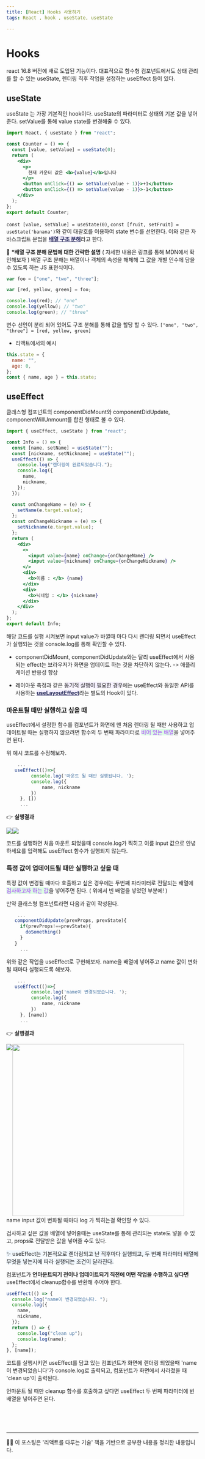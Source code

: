 ```yaml
---
title: [React] Hooks 사용하기
tags: React , hook , useState, useState

---
```


# Hooks

react 16.8 버전에 새로 도입된 기능이다.
대표적으로 함수형 컴포넌트에서도 상태 관리를 할 수 있는 useState, 렌더링 직후 작업을 설정하는 useEffect 등이 있다.

## useState

useState 는 가장 기본적인 hook이다. useState의 파라미터로 상태의 기본 값을 넣어준다.
setValue를 통해 value state를 변경해줄 수 있다.

```jsx
import React, { useState } from "react";

const Counter = () => {
  const [value, setValue] = useState(0);
  return (
    <div>
      <p>
        현재 카운터 값은 <b>{value}</b>입니다
      </p>
      <button onClick={() => setValue(value + 1)}>+1</button>
      <button onClick={() => setValue(value - 1)}>-1</button>
    </div>
  );
};
export default Counter;
```

`const [value, setValue] = useState(0)`, `const [fruit, setFruit] = useState('banana')`와 같이 대괄호를 이용하여 state 변수를 선언한다.
이와 같은 자바스크립트 문법을 <a style="background-color:#f5f0ff; color:#252958" href="https://developer.mozilla.org/ko/docs/Web/JavaScript/Reference/Operators/Destructuring_assignment#%EB%B0%B0%EC%97%B4_%EA%B5%AC%EC%A1%B0_%EB%B6%84%ED%95%B4">**배열 구조 분해**</a>라고 한다.

🧐 **\*배열 구조 분해 문법에 대한 간략한 설명** ( 자세한 내용은 링크를 통해 MDN에서 확인해보자 )
배열 구조 분해는 배열이나 객체의 속성을 해체해 그 값을 개별 인수에 담을 수 있도록 하는 JS 표현식이다.

```js
var foo = ["one", "two", "three"];

var [red, yellow, green] = foo;

console.log(red); // "one"
console.log(yellow); // "two"
console.log(green); // "three"
```

변수 선언이 분리 되어 있어도 구조 분해를 통해 값을 할당 할 수 있다.
`["one", "two", "three"] = [red, yellow, green]`

- 리액트에서의 예시

```js
this.state = {
  name: "",
  age: 0,
};
const { name, age } = this.state;
```

## useEffect

클래스형 컴포넌트의 componentDidMount와 componentDidUpdate, componentWillUnmount를 합친 형태로 볼 수 있다.

```jsx
import { useEffect, useState } from "react";

const Info = () => {
  const [name, setName] = useState("");
  const [nickname, setNickname] = useState("");
  useEffect(() => {
    console.log("렌더링이 완료되었습니다.");
    console.log({
      name,
      nickname,
    });
  });

  const onChangeName = (e) => {
    setName(e.target.value);
  };
  const onChangeNickname = (e) => {
    setNickname(e.target.value);
  };
  return (
    <div>
      <>
        <input value={name} onChange={onChangeName} />
        <input value={nickname} onChange={onChangeNickname} />
      </>
      <div>
        <b>이름 : </b> {name}
      </div>
      <div>
        <b>닉네임 : </b> {nickname}
      </div>
    </div>
  );
};
export default Info;
```

해당 코드를 실행 시켜보면 input value가 바뀔때 마다 다시 렌더링 되면서 useEffect가 실행되는 것을 console.log를 통해 확인할 수 있다.

- componentDidMount, componentDidUpdate와는 달리 useEffect에서 사용되는 effect는 브라우저가 화면을 업데이트 하는 것을 차단하지 않는다. -> 애플리케이션 반응성 향상

- 레이아웃 측정과 같은 <span style="background-color:#f5f0ff">동기적 실행이 필요한 경우</span>에는 useEffect와 동일한 API를 사용하는 <a style="background-color:#f5f0ff; color:#252958" href="https://ko.reactjs.org/docs/hooks-reference.html#uselayouteffect">**useLayoutEffect**</a>라는 별도의 Hook이 있다.

### 마운트될 때만 실행하고 싶을 때

useEffect에서 설정한 함수를 컴포넌트가 화면에 맨 처음 렌더링 될 때만 사용하고 업데이트될 때는 실행하지 않으려면 함수의 두 번째 파라미터로 <span style="background-color:#dcffe4; color:
#a537fd">비어 있는 배열</span>을 넣어주면 된다.

위 예시 코드를 수정해보자.

```jsx
	...
   useEffect(()=>{
         console.log('마운트 될 때만 실행됩니다. ');
         console.log({
             name, nickname
         })
     }, [])
	 ...
```

👉 **실행결과**

<div style='overflow:hidden' >
  <img style='float:left' src='https://images.velog.io/images/a9120a/post/c232ae7f-126a-4108-8112-533d6256946c/image.png'/>
   <img src='https://images.velog.io/images/a9120a/post/90906f24-1b83-469b-ab77-bae8687ea28d/image.png'/>
  </div>

코드를 실행하면 처음 마운트 되었을때 console.log가 찍히고 이름 input 값으로 안녕하세요를 입력해도 useEffect 함수가 실행되지 않는다.

### 특정 값이 업데이트될 때만 실행하고 싶을 때

특정 값이 변경될 때마다 호출하고 싶은 경우에는 두번째 파라미터로 전달되는 배열에 <span style="background-color:#dcffe4; color:
#a537fd">검사하고자 하는 값</span>을 넣어주면 된다. ( 위에서 빈 배열을 넣었던 부분에! )

만약 클래스형 컴포넌트라면 다음과 같이 작성된다.

```jsx
	...
   componentDidUpdate(prevProps, prevState){
     if(prevProps!==prevState){
       doSomething()
     }
   }
	 ...
```

위와 같은 작업을 useEffect로 구현해보자.
name을 배열에 넣어주고 name 값이 변화될 때마다 실행되도록 해보자.

```jsx
	...
   useEffect(()=>{
         console.log('name이 변경되었습니다. ');
         console.log({
             name, nickname
         })
     }, [name])
	 ...
```

👉 **실행결과**

<div style='overflow:hidden' >
  <img style='float:left' src='https://images.velog.io/images/a9120a/post/6955a42e-f0e3-4671-b843-258f399f194b/image.png'/>
   <img style="width:450px"src='https://images.velog.io/images/a9120a/post/3674ee16-087a-4761-8c82-0b553dcfe07f/image.png'/>
  </div>
name input 값이 변화될 때마다 log 가 찍히는걸 확인할 수 있다.

검사하고 싶은 값을 배열에 넣어줄때는 useState를 통해 관리되는 state도 넣을 수 있고, props로 전달받은 값을 넣어줄 수도 있다.

<span style="background-color:#f1f8ff">✨ useEffect는 기본적으로 렌더링되고 난 직후마다 실행되고, 두 번째 파라미터 배열에 무엇을 넣는지에 따라 실행되는 조건이 달라진다. </span>

컴포넌트가 **언마운트되기 전이나 업데이트되기 직전에 어떤 작업을 수행하고 싶다면** useEffect에서 cleanup함수를 반환해 주어야 한다.

```jsx
useEffect(() => {
  console.log("name이 변경되었습니다. ");
  console.log({
    name,
    nickname,
  });
  return () => {
    console.log("clean up");
    console.log(name);
  };
}, [name]);
```

코드를 실행시키면 useEffect를 담고 있는 컴포넌트가 화면에 렌더링 되었을때 'name이 변경되었습니다'가 console.log로 출력되고, 컴포넌트가 화면에서 사라졌을 때 'clean up'이 출력된다.

언마운트 될 때만 cleanup 함수를 호출하고 싶다면 useEffect 두 번째 파라미터에 빈 배열을 넣어주면 된다.

 <br>
 <br>
 <br>

---

🧸✨ 이 포스팅은 '리액트를 다루는 기술' 책을 기반으로 공부한 내용을 정리한 내용입니다.
